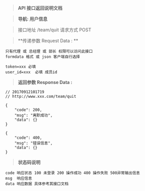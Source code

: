 > **API 接口返回说明文档**

> **导航: 用户信息**

> 接口地址 /team/quit 请求方式 POST

> **传递参数 Request Data : **
```
只有代理 或 总经理 或 部长 权限可以访问此接口
formdata 格式 或 json 客户端自行选择

token=xxx 必填
user_id=xxx  必填 成员id
```

>**返回参数 Response Data :**
```
// 20170912101719
// http://www.xxx.com/team/quit

{
    "code": 200,
    "msg": "离职成功",
    "data": {}
}

{
    "code": 400,
    "msg": "错误信息",
    "data": {}
}
```

> **状态码说明**
```
code 响应状态 100 未登录 200 操作成功 400 操作失败 500异常输出信息
msg  响应信息
data 响应数据 具体参考其接口文档
```